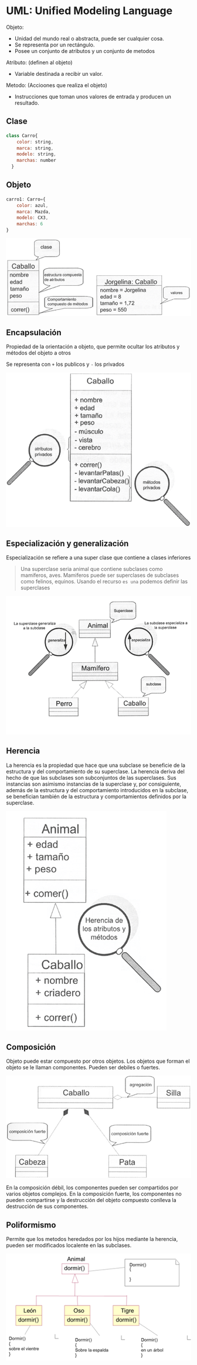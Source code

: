 # UML: Unified Modeling Language

Objeto: 
- Unidad del mundo real o abstracta, puede ser cualquier cosa.
- Se representa por un rectángulo.
- Posee un conjunto de atributos y un conjunto de metodos

Atributo: (definen al objeto)
- Variable destinada a recibir un valor.

Metodo: (Accioones que realiza el objeto)
- Instrucciones que toman unos valores de entrada y producen un resultado.

## Clase
```javascript
class Carro{
    color: string,
    marca: string,
    modelo: string,
    marchas: number
  }
```

## Objeto
```javascript
carro1: Carro={
    color: azul,
    marca: Mazda,
    modelo: CX3,
    marchas: 6
}
```
![Alt text](image.png)

## Encapsulación
Propiedad de la orientación a objeto, que permite ocultar los atributos y métodos del objeto a otros

Se representa con `+` los publicos y `-` los privados

![Alt text](image-1.png)

## Especialización y generalización

Especialización se refiere a una super clase que contiene a clases inferiores

> Una superclase seria animal que contiene subclases como mamiferos, aves. Mamiferos puede ser superclases de subclases como felinos, equinos. Usando el recurso `es una` podemos definir las superclases

![Alt text](image-2.png)

## Herencia

La herencia es la propiedad que hace que una subclase se beneficie de la estructura y del comportamiento de su superclase. La herencia deriva del hecho de que las subclases son subconjuntos de las superclases. Sus instancias son asimismo instancias de la superclase y, por consiguiente, además de la estructura y del comportamiento introducidos en la subclase, se benefician también de la estructura y comportamientos definidos por la superclase.

![Alt text](image-3.png)

## Composición

Objeto puede estar compuesto por otros objetos. Los objetos que forman el objeto se le llaman componentes. Pueden ser debiles o fuertes.

![Alt text](image-4.png)

En la composición débil, los componentes pueden ser compartidos por varios objetos complejos. En la composición fuerte, los componentes no pueden compartirse y la destrucción del objeto compuesto conlleva la destrucción de sus componentes.

## Poliformismo

Permite que los metodos heredados por los hijos mediante la herencia, pueden ser modificados localente en las subclases.

![Alt text](image-7.png)

